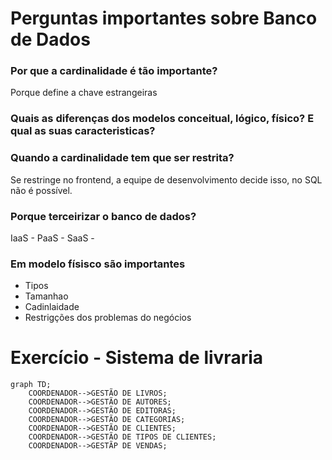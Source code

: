 # Perguntas importantes sobre Banco de Dados

### Por que a cardinalidade é tão importante?
Porque define a chave estrangeiras

### Quais as diferenças dos modelos conceitual, lógico, físico? E qual as suas caracteristicas?

### Quando a cardinalidade tem que ser restrita?
Se restringe no frontend, a equipe de desenvolvimento decide isso, no SQL não é possível.

### Porque terceirizar o banco de dados?
IaaS - 
PaaS - 
SaaS - 

### Em modelo físisco são importantes
* Tipos
* Tamanhao
* Cadinlaidade
* Restrigções dos problemas do negócios

# Exercício - Sistema de livraria

```mermaid
graph TD;
    COORDENADOR-->GESTÃO DE LIVROS;
    COORDENADOR-->GESTÃO DE AUTORES;
    COORDENADOR-->GESTÃO DE EDITORAS;
    COORDENADOR-->GESTÃO DE CATEGORIAS;
    COORDENADOR-->GESTÃO DE CLIENTES;
    COORDENADOR-->GESTÃO DE TIPOS DE CLIENTES;
    COORDENADOR-->GESTÃP DE VENDAS;
```

